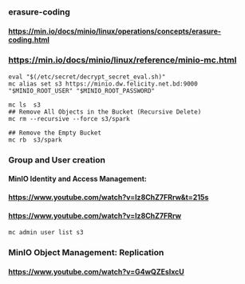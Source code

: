 
### erasure-coding
#### https://min.io/docs/minio/linux/operations/concepts/erasure-coding.html

### https://min.io/docs/minio/linux/reference/minio-mc.html

```
eval "$(/etc/secret/decrypt_secret_eval.sh)"
mc alias set s3 https://minio.dw.felicity.net.bd:9000 "$MINIO_ROOT_USER" "$MINIO_ROOT_PASSWORD"

mc ls  s3
## Remove All Objects in the Bucket (Recursive Delete)
mc rm --recursive --force s3/spark

## Remove the Empty Bucket
mc rb  s3/spark 
```

### Group and User creation
#### MinIO Identity and Access Management:
#### https://www.youtube.com/watch?v=Iz8ChZ7FRrw&t=215s
#### https://www.youtube.com/watch?v=Iz8ChZ7FRrw

```
mc admin user list s3

```

### MinIO Object Management: Replication 
#### https://www.youtube.com/watch?v=G4wQZEsIxcU

